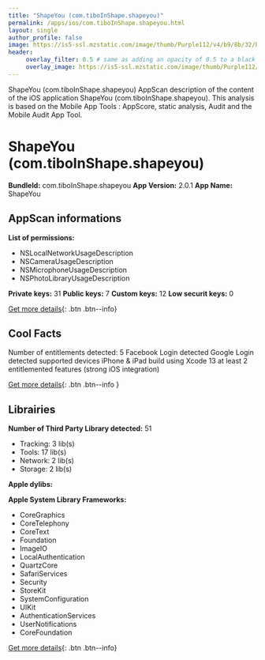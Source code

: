 ```yaml
---
title: "ShapeYou (com.tiboInShape.shapeyou)"
permalink: /apps/ios/com.tiboInShape.shapeyou.html
layout: single
author_profile: false
image: https://is5-ssl.mzstatic.com/image/thumb/Purple112/v4/b9/8b/32/b98b3272-f216-be91-88ea-e85194ff91fb/AppIcon-1x_U007emarketing-0-7-0-85-220.png/512x512bb.jpg
header: 
     overlay_filter: 0.5 # same as adding an opacity of 0.5 to a black background
     overlay_image: https://is5-ssl.mzstatic.com/image/thumb/Purple112/v4/b9/8b/32/b98b3272-f216-be91-88ea-e85194ff91fb/AppIcon-1x_U007emarketing-0-7-0-85-220.png/512x512bb.jpg
---
```

ShapeYou (com.tiboInShape.shapeyou) AppScan description of the content of the iOS application ShapeYou (com.tiboInShape.shapeyou). This analysis is based on the Mobile App Tools : AppScore, static analysis, Audit and the Mobile Audit App Tool.

# ShapeYou (com.tiboInShape.shapeyou)

**BundleId:** com.tiboInShape.shapeyou
**App Version:** 2.0.1
**App Name:** ShapeYou


## AppScan informations 

**List of permissions:** 
- NSLocalNetworkUsageDescription
- NSCameraUsageDescription
- NSMicrophoneUsageDescription
- NSPhotoLibraryUsageDescription
  
  
**Private keys:** 31
**Public keys:** 7
**Custom keys:** 12
**Low securit keys:** 0
  
[Get more details](/pricing.html){: .btn .btn--info}

## Cool Facts

Number of entitlements detected: 5
Facebook Login detected
Google Login detected
supported devices iPhone & iPad
build using Xcode 13
at least 2 entitlemented features (strong iOS integration)
  
[Get more details](/pricing.html){: .btn .btn--info }

## Librairies 
**Number of Third Party Library detected:** 51
- Tracking: 3 lib(s)
- Tools: 17 lib(s)
- Network: 2 lib(s)
- Storage: 2 lib(s)


**Apple dylibs:**


**Apple System Library Frameworks:**
- CoreGraphics
- CoreTelephony
- CoreText
- Foundation
- ImageIO
- LocalAuthentication
- QuartzCore
- SafariServices
- Security
- StoreKit
- SystemConfiguration
- UIKit
- AuthenticationServices
- UserNotifications
- CoreFoundation


  
[Get more details](/pricing.html){: .btn .btn--info}

